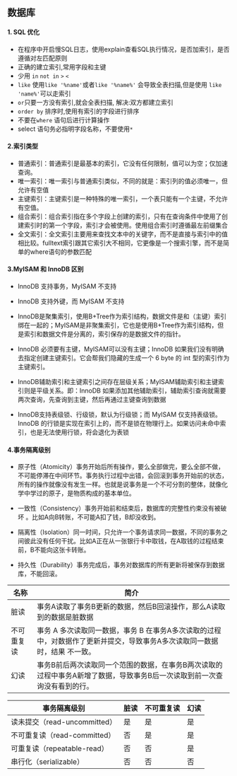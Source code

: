 ## 数据库

#### 1. SQL 优化

- 在程序中开启慢SQL日志，使用explain查看SQL执行情况，是否加索引，是否遵循对左匹配原则
- 正确的建立索引,常用字段和主键
- 少用 `in` `not in`  `>` `<`
- `like`  使用`like '%name'`或者`like '%name%'` 会导致全表扫描,但是使用 `like 'name%'`可以走索引
-  `or`只要一方没有索引,就会全表扫描, 解决:双方都建立索引
- `order by` 排序时,使用有索引的字段进行排序
- 不要在`where` 语句后进行计算操作
- select 语句务必指明字段名称，不要使用`*` 

#### 2.索引类型

- 普通索引：普通索引是最基本的索引，它没有任何限制，值可以为空；仅加速查询。
- 唯一索引：唯一索引与普通索引类似，不同的就是：索引列的值必须唯一，但允许有空值
- 主键索引：主键索引是一种特殊的唯一索引，一个表只能有一个主键，不允许有空值。
- 组合索引：组合索引指在多个字段上创建的索引，只有在查询条件中使用了创建索引时的第一个字段，索引才会被使用。使用组合索引时遵循最左前缀集合
- 全文索引：全文索引主要用来查找文本中的关键字，而不是直接与索引中的值相比较。fulltext索引跟其它索引大不相同，它更像是一个搜索引擎，而不是简单的where语句的参数匹配

#### 3.MyISAM 和 InnoDB 区别

- InnoDB 支持事务，MyISAM 不支持

- InnoDB 支持外键，而 MyISAM 不支持

- InnoDB是聚集索引，使用B+Tree作为索引结构，数据文件是和（主键）索引绑在一起的；MyISAM是非聚集索引，它也是使用B+Tree作为索引结构，但是索引和数据文件是分离的，索引保存的是数据文件的指针。

- InnoDB 必须要有主键，MyISAM可以没有主键；InnoDB 如果我们没有明确去指定创建主键索引。它会帮我们隐藏的生成一个 6 byte 的 int 型的索引作为主键索引。

- InnoDB辅助索引和主键索引之间存在层级关系；MyISAM辅助索引和主键索引则是平级关系。即：InnoDB 如果添加其他辅助索引，辅助索引查询就需要两次查询，先查询到主键，然后再通过主键查询到数据

- InnoDB支持表级锁、行级锁，默认为行级锁；而 MyISAM 仅支持表级锁。InnoDB 的行锁是实现在索引上的，而不是锁在物理行上。如果访问未命中索引，也是无法使用行锁，将会退化为表锁



#### 4.事务隔离级别

- 原子性（Atomicity）事务开始后所有操作，要么全部做完，要么全部不做，不可能停滞在中间环节。事务执行过程中出错，会回滚到事务开始前的状态，所有的操作就像没有发生一样。也就是说事务是一个不可分割的整体，就像化学中学过的原子，是物质构成的基本单位。

- 一致性（Consistency）事务开始前和结束后，数据库的完整性约束没有被破坏 。比如A向B转账，不可能A扣了钱，B却没收到。

- 隔离性（Isolation）同一时间，只允许一个事务请求同一数据，不同的事务之间彼此没有任何干扰。比如A正在从一张银行卡中取钱，在A取钱的过程结束前，B不能向这张卡转账。

- 持久性（Durability）事务完成后，事务对数据库的所有更新将被保存到数据库，不能回滚。
  

| 名称       | 简介                                                         |
| ---------- | ------------------------------------------------------------ |
| 脏读       | 事务A读取了事务B更新的数据，然后B回滚操作，那么A读取到的数据是脏数据 |
| 不可重复读 | 事务 A 多次读取同一数据，事务 B 在事务A多次读取的过程中，对数据作了更新并提交，导致事务A多次读取同一数据时，结果 不一致。 |
| 幻读       | 事务B前后两次读取同一个范围的数据，在事务B两次读取的过程中事务A新增了数据，导致事务B后一次读取到前一次查询没有看到的行。 |

| 事务隔离级别                 | 脏读 | 不可重复读 | 幻读 |
| ---------------------------- | ---- | ---------- | ---- |
| 读未提交（read-uncommitted） | 是   | 是         | 是   |
| 不可重复读（read-committed） | 否   | 是         | 是   |
| 可重复读（repeatable-read）  | 否   | 否         | 是   |
| 串行化（serializable）       | 否   | 否         | 否   |









